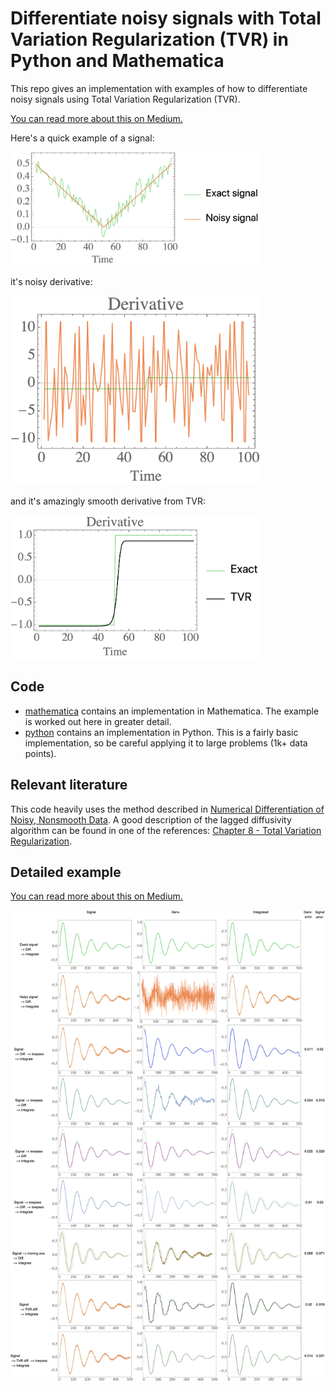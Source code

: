 # Differentiate noisy signals with Total Variation Regularization (TVR) in Python and Mathematica

This repo gives an implementation with examples of how to differentiate noisy signals using Total Variation Regularization (TVR).

[You can read more about this on Medium.](https://medium.com/practical-coding/how-to-differentiate-noisy-signals-2baf71b8bb65)

Here's a quick example of a signal:

<img src="mathematica/example_abs_figures/signal.png" alt="drawing" width="400"/>

it's noisy derivative:

<img src="mathematica/example_abs_figures/deriv.png" alt="drawing" width="400"/>

and it's amazingly smooth derivative from TVR:

<img src="mathematica/example_abs_figures/tvr.png" alt="drawing" width="400"/>

## Code

* [mathematica](mathematica) contains an implementation in Mathematica. The example is worked out here in greater detail.
* [python](python) contains an implementation in Python. This is a fairly basic implementation, so be careful applying it to large problems (1k+ data points).

## Relevant literature

This code heavily uses the method described in [Numerical Differentiation of Noisy, Nonsmooth Data](literature/164564.pdf). A good description of the lagged diffusivity algorithm can be found in one of the references: [Chapter 8 - Total Variation Regularization](literature/chapter_8.pdf).

## Detailed example

[You can read more about this on Medium.](https://medium.com/practical-coding/how-to-differentiate-noisy-signals-2baf71b8bb65)

<img src="mathematica/example_damped_osc_figures/tog.png" alt="drawing" width="800"/>
